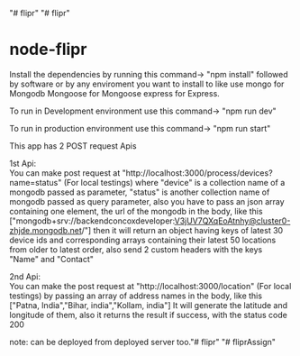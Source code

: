 "# flipr" 
"# flipr" 
# node-flipr

Install the dependencies by running this command-> "npm install"
followed by software or by any enviroment you want to install to like use 
mongo for Mongodb
Mongoose for Mongoose
express for Express.

To run in Development environment use this command-> "npm run dev"

To run in production environment use this command-> "npm run start"

This app has 2 POST request Apis

1st Api:    
You can make post request at "http://localhost:3000/process/devices?name=status" (For local testings)
 where "device" is a collection name of a mongodb passed as parameter, "status" is another collection name of mongodb passed as query parameter,
also you have to pass an json array containing one element, the url of the mongodb in the body, like this ["mongodb+srv://backendconcoxdeveloper:V3jUV7QXqEoAtnhy@cluster0-zhjde.mongodb.net/"] then it will return an object having keys of latest 30 device ids and corresponding arrays containing their latest 50 locations from older to latest order, also send 2 custom headers with the keys "Name" and "Contact"

2nd Api:    
You can make the post request at "http://localhost:3000/location" (For local testings) 
 by passing an array of address names in the body, like this ["Patna, India","Bihar, india","Kollam, india"] It will generate the latitude and longitude of them, also
 it returns the result if success, with the status code 200

note: can be deployed from deployed server too."# flipr" 
"# fliprAssign" 
